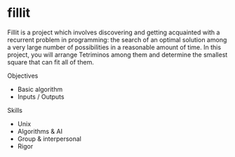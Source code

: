 # fillit

Fillit is a project which involves discovering and getting acquainted with a recurrent problem in programming: the search of an optimal solution among a very large number of possibilities in a reasonable amount of time. In this project, you will arrange Tetriminos among them and determine the smallest square that can fit all of them.

Objectives
  - Basic algorithm
  - Inputs / Outputs

Skills
  - Unix
  - Algorithms & AI
  - Group & interpersonal
  - Rigor
